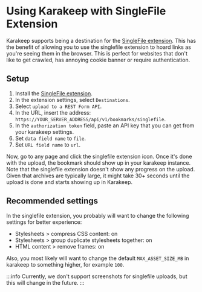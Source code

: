 # Using Karakeep with SingleFile Extension

Karakeep supports being a destination for the [SingleFile extension](https://github.com/gildas-lormeau/SingleFile). This has the benefit of allowing you to use the singlefile extension to hoard links as you're seeing them in the browser. This is perfect for websites that don't like to get crawled, has annoying cookie banner or require authentication.

## Setup

1. Install the [SingleFile extension](https://github.com/gildas-lormeau/SingleFile).
2. In the extension settings, select `Destinations`.
3. Select `upload to a REST Form API`.
4. In the URL, insert the address: `https://YOUR_SERVER_ADDRESS/api/v1/bookmarks/singlefile`.
5. In the `authorization token` field, paste an API key that you can get from your karakeep settings.
6. Set `data field name` to `file`.
7. Set `URL field name` to `url`.

Now, go to any page and click the singlefile extension icon. Once it's done with the upload, the bookmark should show up in your karakeep instance. Note that the singlefile extension doesn't show any progress on the upload. Given that archives are typically large, it might take 30+ seconds until the upload is done and starts showing up in Karakeep.


## Recommended settings

In the singlefile extension, you probably will want to change the following settings for better experience:
* Stylesheets > compress CSS content: on
* Stylesheets > group duplicate stylesheets together: on
* HTML content > remove frames: on

Also, you most likely will want to change the default `MAX_ASSET_SIZE_MB` in karakeep to something higher, for example `100`.

:::info
Currently, we don't support screenshots for singlefile uploads, but this will change in the future.
:::

